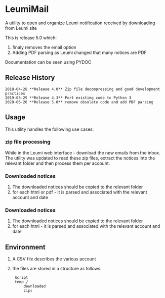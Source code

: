 # LeumiMail
A utility to open and organize Leumi notification received  by downloading from Leumi site

This is release 5.0 which:
1. finaly removes the email option
2. Adding PDF parsing as Leumi changed that many notices are PDF 

Documentation can be seen using PYDOC


## Release History
	2018-04-28 **Release 4.0** Zip file decompressing and good development practices
	2019-05-29 **Release 4.3** Port existing code to Python 3
	2020-06-20 **Release 5.0** remove obsolete code and add PDF parsing

## Usage ##

This utility handles the following use cases:

### zip file processing ###

While in the Leumi web interface - download the new emails from the inbox. The utility was updated to read these zip files, extract the notices into the relevant folder and then process them per account.

### Downloaded notices ###

1. The downloaded notices should be copied to the relevant folder
2. for each html or pdf - it is parsed and associated with the relevant account and date



### Downloaded notices ###

1. The downloaded notices should be copied to the relevant folder
2. for each html - it is parsed and associated with the relevant account and date

## Environment ###

1. A CSV file describes the various account
2. the files are stored in a structure as follows:

	    Script
    	temp /
    		downloaded
			zips

